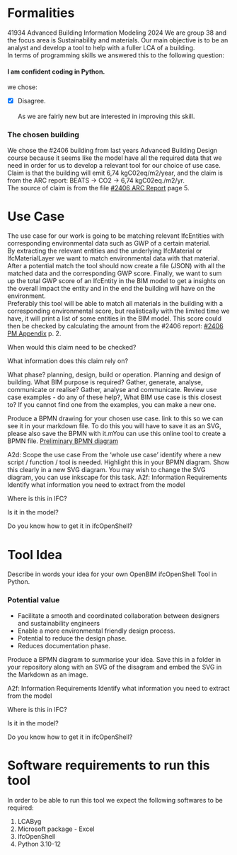 # Formalities
41934 Advanced Building Information Modeling 2024
We are group 38 and the focus area is Sustainability and materials. Our main objective is to be an analyst and develop a tool to help with a fuller LCA of a building.   
In terms of programming skills we answered this to the following question:  
#### I am confident coding in Python.  
we chose:  
- [x] Disagree.   
<br /> As we are fairly new but are interested in improving this skill.

### The chosen building 
We chose the #2406 building from last years Advanced Building Design course because it seems like the model have all the required data that we need in order for us to develop a relevant tool for our choice of use case.  
Claim is that the building will emit 6,74 kgC02eq/m2/year, and the claim is from the ARC report: BEATS -> CO2 -> 6,74 kgC02eq./m2/yr.  
The source of claim is from the file [#2406 ARC Report](https://github.com/fcBIM/gruppe38/blob/809fada3f66e063b730dfc2ff6c38421f6afafb6/rules/Assignment%202/files/CES_BLD_24_06_ARC.pdf) page 5.  
# Use Case
The use case for our work is going to be matching relevant IfcEntities with corresponding environmental data such as GWP of a certain material.  
By extracting the relevant entities and the underlying IfcMaterial or IfcMaterialLayer we want to match environmental data with that material. After a potential match the tool should now create a file (JSON) with all the matched data and the corresponding GWP score. Finally, we want to sum up the total GWP score of an IfcEntity in the BIM model to get a insights on the overall impact the entity and in the end the building will have on the environment.  
Preferably this tool will be able to match all materials in the building with a corresponding environmental score, but realistically with the limited time we have, it will print a list of some entities in the BIM model. This score could then be checked by calculating the amount from the #2406 report: [#2406 PM Appendix](https://github.com/fcBIM/gruppe38/blob/bfc0fecdb650550fa5acecadf90a5e590b67155d/rules/Assignment%202/files/CES_BLD_24_06_PM_Appendix.pdf) p. 2.


When would this claim need to be checked?

What information does this claim rely on?

What phase? planning, design, build or operation.
Planning and design of building.
What BIM purpose is required? Gather, generate, analyse, communicate or realise?
Gather, analyse and communicate.
Review use case examples - do any of these help?, What BIM use case is this closest to? If you cannot find one from the examples, you can make a new one.

Produce a BPMN drawing for your chosen use case. link to this so we can see it in your markdown file. To do this you will have to save it as an SVG, please also save the BPMN with it.mYou can use this online tool to create a BPMN file.
[Preliminary BPMN diagram](https://github.com/fcBIM/gruppe38/blob/2469687baea8ea2ae0baedddbf63d1b55d766b13/rules/Assignment%202/IMG/PreliminaryBPMN.png)

A2d: Scope the use case
From the ‘whole use case’ identify where a new script / function / tool is needed. Highlight this in your BPMN diagram. Show this clearly in a new SVG diagram. You may wish to change the SVG diagram, you can use inkscape for this task.
A2f: Information Requirements
Identify what information you need to extract from the model

Where is this in IFC?

Is it in the model?

Do you know how to get it in ifcOpenShell?


# Tool Idea  
Describe in words your idea for your own OpenBIM ifcOpenShell Tool in Python.

### Potential value  
- Facilitate a smooth and coordinated collaboration between designers and sustainability engineers
- Enable a more environmental friendly design process.
- Potential to reduce the design phase.
- Reduces documentation phase.


Produce a BPMN diagram to summarise your idea. Save this in a folder in your repository along with an SVG of the disagram and embed the SVG in the Markdown as an image.

A2f: Information Requirements
Identify what information you need to extract from the model

Where is this in IFC?

Is it in the model?

Do you know how to get it in ifcOpenShell?


# Software requirements to run this tool  

In order to be able to run this tool we expect the following softwares to be required:  
1. LCAByg
2. Microsoft package - Excel
3. IfcOpenShell
4. Python 3.10-12
